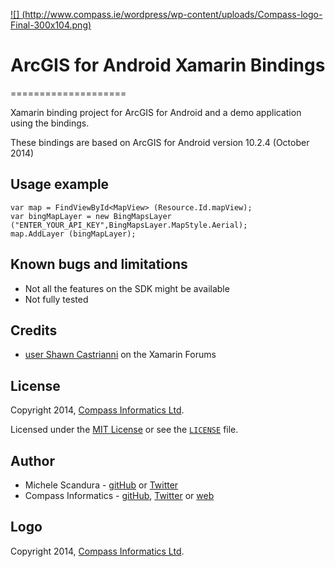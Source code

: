 [![] (http://www.compass.ie/wordpress/wp-content/uploads/Compass-logo-Final-300x104.png)](http://www.compass.ie)

# ArcGIS for Android Xamarin Bindings

====================

Xamarin binding project for ArcGIS for Android and a demo application using the bindings.

These bindings are based on ArcGIS for Android version 10.2.4 (October 2014) 

## Usage example

```
var map = FindViewById<MapView> (Resource.Id.mapView);
var bingMapLayer = new BingMapsLayer ("ENTER_YOUR_API_KEY",BingMapsLayer.MapStyle.Aerial);
map.AddLayer (bingMapLayer);
```

## Known bugs and limitations
- Not all the features on the SDK might be available
- Not fully tested

## Credits
* [user Shawn Castrianni](http://code.google.com/p/nettopologysuite) on the Xamarin Forums

## License
Copyright 2014, [Compass Informatics Ltd](http://www.compass.ie/).

Licensed under the [MIT License](http://opensource.org/licenses/MIT) or see the [`LICENSE`](https://github.com/compassinformatics/tessera/blob/master/LICENSE) file.

## Author
- Michele Scandura - 
[gitHub](https://github.com/mikescandy) or  [Twitter](https://twitter.com/mikescandy)
- Compass Informatics - [gitHub](https://github.com/compassinformatics), [Twitter](https://twitter.com/CompassInfo) or [web](https://github.com/mikescandy) 


## Logo
Copyright 2014, [Compass Informatics Ltd](http://www.compass.ie/).
